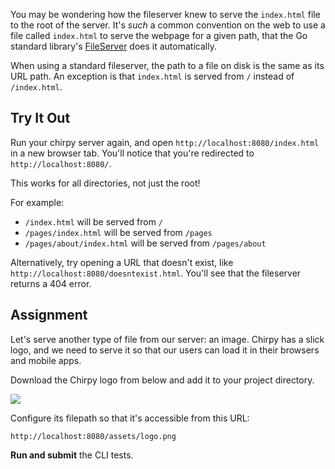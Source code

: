 You may be wondering how the fileserver knew to serve the `index.html` file to the root of the server. It's _such_ a common convention on the web to use a file called `index.html` to serve the webpage for a given path, that the Go standard library's [FileServer](https://pkg.go.dev/net/http#FileServer) does it automatically.

When using a standard fileserver, the path to a file on disk is the same as its URL path. An exception is that `index.html` is served from `/` instead of `/index.html`.

## Try It Out

Run your chirpy server again, and open `http://localhost:8080/index.html` in a new browser tab. You'll notice that you're redirected to `http://localhost:8080/`.

This works for all directories, not just the root!

For example:

- `/index.html` will be served from `/`
- `/pages/index.html` will be served from `/pages`
- `/pages/about/index.html` will be served from `/pages/about`

Alternatively, try opening a URL that doesn't exist, like `http://localhost:8080/doesntexist.html`. You'll see that the fileserver returns a 404 error.

## Assignment

Let's serve another type of file from our server: an image. Chirpy has a slick logo, and we need to serve it so that our users can load it in their browsers and mobile apps.

Download the Chirpy logo from below and add it to your project directory.

![](https://storage.googleapis.com/qvault-webapp-dynamic-assets/course_assets/2CofkLc-256x256.png)

Configure its filepath so that it's accessible from this URL:

```
http://localhost:8080/assets/logo.png
```

**Run and submit** the CLI tests.